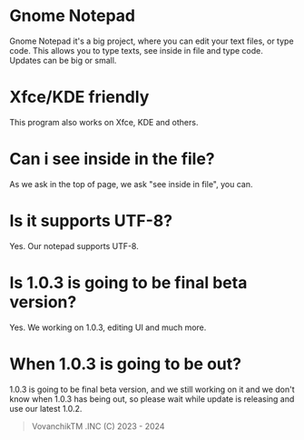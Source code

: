 # Gnome Notepad
Gnome Notepad it's a big project, where you can edit your text files, or type code. This allows you to type texts, see inside in file and type code. Updates can be big or small.
# Xfce/KDE friendly
This program also works on Xfce, KDE and others.
# Can i see inside in the file?
As we ask in the top of page, we ask "see inside in file", you can.
# Is it supports UTF-8?
Yes. Our notepad supports UTF-8.
# Is 1.0.3 is going to be final beta version?
Yes. We working on 1.0.3, editing UI and much more.
# When 1.0.3 is going to be out?
1.0.3 is going to be final beta version, and we still working on it and we don't know when 1.0.3 has being out, so please wait while update is releasing and use our latest 1.0.2.

> VovanchikTM .INC (C) 2023 - 2024
